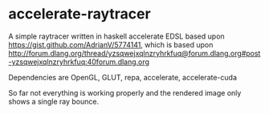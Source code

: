 accelerate-raytracer
====================

A simple raytracer written in haskell accelerate EDSL
based upon https://gist.github.com/AdrianV/5774141, which is based upon http://forum.dlang.org/thread/yzsqwejxqlnzryhrkfuq@forum.dlang.org#post-yzsqwejxqlnzryhrkfuq:40forum.dlang.org

Dependencies are OpenGL, GLUT, repa, accelerate, accelerate-cuda

So far not everything is working properly and the rendered image only shows a single ray bounce.
